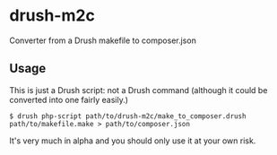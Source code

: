 drush-m2c
=========

Converter from a Drush makefile to composer.json

Usage
-----

This is just a Drush script: not a Drush command (although it could be converted into one fairly easily.)

    $ drush php-script path/to/drush-m2c/make_to_composer.drush path/to/makefile.make > path/to/composer.json

It's very much in alpha and you should only use it at your own risk.
